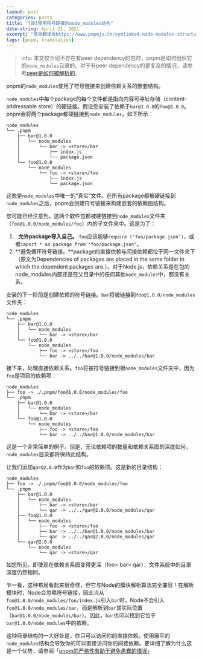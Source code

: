 ```yaml
---
layout: post
categories: posts
title: "[译]使用符号链接的node_modules结构"
date-string: April 21, 2021
excerpt: "简单翻译自https://www.pnpmjs.cn/symlinked-node-modules-structure"
tags: [pnpm, translation]
---
```



>info: 本文仅介绍不存在有peer dependency的包时，pnpm是如何组织它的`node_modules`目录的。对于有peer dependency的更复杂的情况，请参考[peer是如何被解析的](https://www.pnpmjs.cn/how-peers-are-resolved)。



pnpm的`node_modules`使用了符号链接来创建依赖关系的嵌套结构。

`node_modules`中每个package的每个文件都是指向内容可寻址存储（content-addressable store）的硬链接。假设您安装了依赖于`bar@1.0.0`的`foo@1.0.0`。 pnpm会将两个package都硬链接到`node_modules`，如下所示：

```
node_modules
└── .pnpm
    ├── bar@1.0.0
    │   └── node_modules
    │       └── bar -> <store>/bar
    │           ├── index.js
    │           └── package.json
    └── foo@1.0.0
        └── node_modules
            └── foo -> <store>/foo
                ├── index.js
                └── package.json
```

这些是`node_modules`中唯一的“真实”文件。在所有package都被硬链接到`node_modules`之后，pnpm会创建符号链接来构建嵌套的依赖图结构。



您可能已经注意到，这两个软件包都被硬链接到`node_modules`文件夹（`foo@1.0.0/node_modules/foo`）内的子文件夹中。这是为了：


1. . **允许package导入自己。** `foo`应该能够`require ('foo/package.json')`，或者`import * as package from "foo/package.json"`。
2. **避免循环符号链接。**package的直接依赖与间接依赖都位于同一文件夹下（原文为Dependencies of packages are placed in the same folder in which the dependent packages are.）。对于Node.js，依赖关系是在包的node_modules内部还是在父目录中的任何其他`node_modules`中，都没有关系。



安装的下一阶段是创建依赖的符号链接。`bar`将被链接到`foo@1.0.0/node_modules`文件夹：

```
node_modules
└── .pnpm
    ├── bar@1.0.0
    │   └── node_modules
    │       └── bar -> <store>/bar
    └── foo@1.0.0
        └── node_modules
            ├── foo -> <store>/foo
            └── bar -> ../../bar@1.0.0/node_modules/bar
```

接下来，处理直接依赖关系。`foo`将被符号链接到根`node_modules`文件夹中，因为`foo`是项目的依赖项：

```
node_modules
├── foo -> ./.pnpm/foo@1.0.0/node_modules/foo
└── .pnpm
    ├── bar@1.0.0
    │   └── node_modules
    │       └── bar -> <store>/bar
    └── foo@1.0.0
        └── node_modules
            ├── foo -> <store>/foo
            └── bar -> ../../bar@1.0.0/node_modules/bar
```

这是一个非常简单的例子。但是，无论依赖项的数量和依赖关系图的深度如何，`node_modules`目录都将保持此结构。

让我们添加`qar@2.0.0`作为`bar`和`foo`的依赖项。这是新的目录结构：

```
node_modules
├── foo -> ./.pnpm/foo@1.0.0/node_modules/foo
└── .pnpm
    ├── bar@1.0.0
    │   └── node_modules
    │       ├── bar -> <store>/bar
    │       └── qar -> ../../qar@2.0.0/node_modules/qar
    ├── foo@1.0.0
    │   └── node_modules
    │       ├── foo -> <store>/foo
    │       ├── bar -> ../../bar@1.0.0/node_modules/bar
    │       └── qar -> ../../qar@2.0.0/node_modules/qar
    └── qar@2.0.0
        └── node_modules
            └── qar -> <store>/qar
```

如您所见，即使现在依赖关系图变得更深（foo> bar> qar），文件系统中的目录深度仍然相同。



乍一看，这种布局看起来很奇怪，但它与Node的模块解析算法完全兼容！在解析模块时，Node会忽略符号链接，因此当从`foo@1.0.0/node_modules/foo/index.js`引入`bar`时，Node不会引入`foo@1.0.0/node_modules/bar`，而是解析到`bar`其实际位置（`bar@1.0.0/node_modules/bar`）。因此，`bar`也可以找到它位于`bar@1.0.0/node_modules`中的依赖。

这种目录结构的一大好处是，你只可以访问你的直接依赖。使用展平的`node_modules`结构会导致你的可以直接访问你的间接依赖。要详细了解为什么这是一个优势，请参阅「[pnpm的严格性有助于避免愚蠢的错误](https://www.kochan.io/nodejs/pnpms-strictness-helps-to-avoid-silly-bugs.html)」


